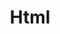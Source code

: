 ---
layout: list
title: Html
slug: html
sidebar: true
order: 1
description: >
   Algorithm study / Problem solutions
---